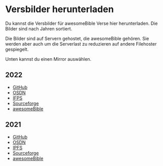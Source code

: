 # Versbilder herunterladen
Du kannst die Versbilder für awesomeBible Verse hier herunterladen. Die Bilder sind nach Jahren sortiert.

Die Bilder sind auf Servern gehostet, die awesomeBible gehören. Sie werden aber auch um die Serverlast zu reduzieren auf andere Filehoster gespiegelt.

Unten kannst du einen Mirror auswählen.
## 2022
- [GitHub](https://github.com/awesomebible/verse/releases/download/img-2022/2022.zip)
- [OSDN](https://osdn.net/projects/awesomebible-verse/downloads/76604/2022.zip/)
- [IFPS](https://ipfs.io/ipfs/Qmc23zbR2aW6txLmD73RhfxTpmnbvjV54BsEG68zsuwYsw?filename=2022.zip)
- [Sourceforge](https://sourceforge.net/projects/awesomebible-verse/files/2022.zip/download)
- [awesomeBible](https://verse.awesomebible.de/releases/2022.zip)

## 2021
- [GitHub](https://github.com/awesomebible/verse/releases/download/img-2021/2021.zip)
- [OSDN](https://osdn.net/projects/awesomebible-verse/downloads/76603/2021.zip/)
- [IPFS](https://ipfs.io/ipfs/Qmai2cqMgiUB2sVH9BfSDyHRxbMWFCEzMApoPLfP3iAQDv?filename=2021.zip)
- [Sourceforge](https://sourceforge.net/projects/awesomebible-verse/files/2021.zip/download)
- [awesomeBible](https://verse.awesomebible.de/releases/2021.zip)